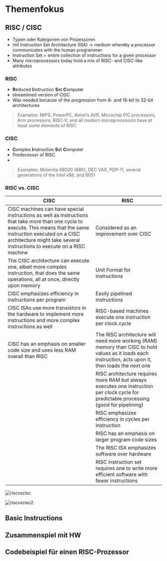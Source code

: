 # Themenfokus



## RISC / CISC

* Typen oder Kategorien von Prozessoren
* mit Instruction Set Architecture (ISA)
  $\to$  medium whereby a processor communicates with the human programmer
* Instruction Set =  entire collection of instructions for a given processor
* Many microprocessors today hold a mix of RISC- and CISC-like attributes



### RISC

* **R**educed **I**nstruction **S**et **C**omputer
* streamlined version of CISC
* Was needed because of the progression from 8- and 16-bit to 32-bit architectures 

> Examples: MIPS, PowerPC, Atmel’s AVR, Microchip PIC processors, Arm processors, RISC-V, and all modern microprocessors have at least some elements of RISC



### CISC

* **C**omplex **I**nstruction **S**et **C**omputer
* Predecessor of RISC
* 

> Examples: Motorola 68000 (68K), DEC VAX, PDP-11, several generations of the Intel x86, and 8051



### RISC vs. CISC

| CISC                                                         | RISC                                                         |
| ------------------------------------------------------------ | ------------------------------------------------------------ |
| CISC machines can have special instructions as well as instructions that take more than one cycle to execute. This means that the same instruction executed on a CISC architecture might take several instructions to execute on a RISC machine | Considered as an improvement over CISC                       |
| The CISC architecture can execute one, albeit more complex instruction, that does the same operations, all at once, directly upon memory | Unit Format for instructions                                 |
| CISC emphasizes efficiency in instructions per program       | Easily pipelined instructions                                |
| CISC ISAs use more transistors in the hardware to implement more instructions and more complex instructions as well | RISC-based machines execute one instruction per clock cycle  |
| CISC has an emphasis on smaller code size and uses less RAM overall than RISC | The RISC architecture will need more working (RAM) memory than CISC to hold values as it loads each instruction, acts upon it, then loads the next one |
|                                                              | RISC architecture requires more RAM but always executes one instruction per clock cycle for predictable processing (good for pipelining) |
|                                                              | RISC emphasizes efficiency in cycles per instruction         |
|                                                              | RISC has an emphasis on larger program code sizes            |
|                                                              | The RISC ISA emphasizes software over hardware               |
|                                                              | RISC instruction set requires one to write more efficient software with fewer instructions |

![riscvscisc](/Users/christopher/Development/studies/github/assembler/docs/img/riscvscisc.png)

![riscvscisc2](/Users/christopher/Development/studies/github/assembler/docs/img/riscvscisc2.png)

## Basic Instructions





## Zusammenspiel mit HW





## Codebeispiel für einen RISC-Prozessor

